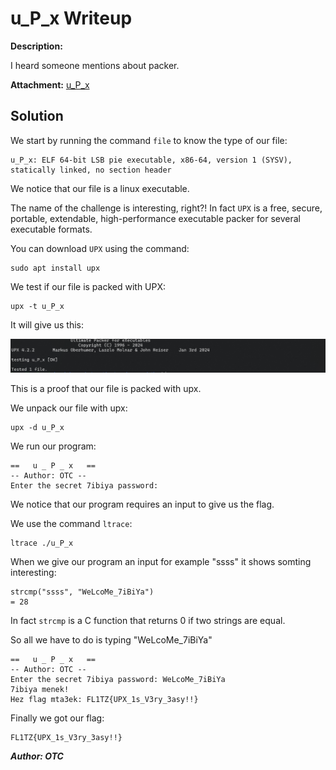 # u_P_x Writeup
**Description:**

I heard someone mentions about packer.

**Attachment:**
[u_P_x](../Files/u_P_x)

## Solution

We start by running the command `file` to know the type of our file:

    u_P_x: ELF 64-bit LSB pie executable, x86-64, version 1 (SYSV), statically linked, no section header

We notice that our file is a linux executable.

The name of the challenge is interesting, right?!
In fact `UPX` is a free, secure, portable, extendable, high-performance executable packer for several executable formats.

You can download `UPX` using the command:
    
    sudo apt install upx

We test if our file is packed with UPX:
    
    upx -t u_P_x

It will give us this:

![upx](../Ressources/u_P_x.png)

This is a proof that our file is packed with upx.

We unpack our file with upx:
    
    upx -d u_P_x

We run our program:

    ==   u _ P _ x   ==
    -- Author: OTC --
    Enter the secret 7ibiya password:

We notice that our program requires an input to give us the flag.

We use the command `ltrace`:

    ltrace ./u_P_x

When we give our program an input for example "ssss" it shows somting interesting:
    
    strcmp("ssss", "WeLcoMe_7iBiYa")                                          = 28

In fact `strcmp` is a C function that returns 0 if two strings are equal.

So all we have to do is typing "WeLcoMe_7iBiYa"

    ==   u _ P _ x   ==
    -- Author: OTC --
    Enter the secret 7ibiya password: WeLcoMe_7iBiYa
    7ibiya menek!
    Hez flag mta3ek: FL1TZ{UPX_1s_V3ry_3asy!!}

Finally we got our flag:
    
    FL1TZ{UPX_1s_V3ry_3asy!!}

***Author: OTC***